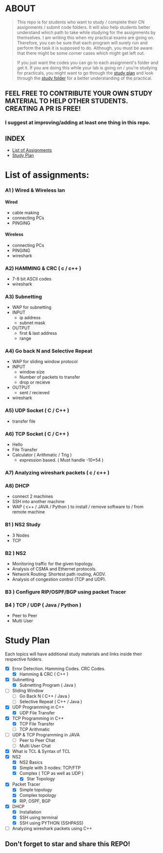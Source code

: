 # ABOUT
> This repo is for students who want to study / complete their CN assignments / submit code folders. It will also help students better understand which path to take while studying for the assignments by themselves. I am writing this when my practical exams are going on. Therefore, you can be sure that each program will surely run and perform the task it is supposed to do. Although, you must be aware that there might be some corner cases which might get left out.
    
> If you just want the codes you can go to each assignment's folder and get it.
> If you are doing this while your lab is going on / you're studying for practicals, you might want to go through the [study plan](#study-plan) and look through the [study folder](/study) for a better understanding of the practical.

## FEEL FREE TO CONTRIBUTE YOUR OWN STUDY MATERIAL TO HELP OTHER STUDENTS. CREATING A PR IS FREE!
### I suggest at improving/adding at least one thing in this repo. 

## INDEX
- [List of Assignments](#list-of-assignments)
- [Study Plan](#study-plan)


# List of assignments:

### A1 ) Wired & Wireless lan
#### Wired
- cable making
- connecting PCs
- PINGING
#### Wireless
- connecting PCs
- PINGING
- wireshark
    
### A2) HAMMING & CRC ( c / c++ )
- 7-8 bit ASCII codes
- wireshark

### A3) Subnetting
- WAP for subnetting
- INPUT
    - ip address
    - subnet mask
- OUTPUT
    - first & last address
    - range

### A4) Go back N and Selective Repeat
- WAP for sliding window protocol
- INPUT
    - window size
    - Number of packets to transfer
    - drop or recieve
- OUTPUT
    - sent / recieved
- wireshark

### A5) UDP Socket ( C / C++ )
- transfer file

### A6) TCP Socket ( C / C++ )
- Hello
- File Transfer
- Calculator ( Arithmatic / Trig )
    - expression based. ( Must handle  -10*54 )

### A7) Analyzing wireshark packets ( c / c++ )

### A8) DHCP
- connect 2 machines
- SSH into another machine
- WAP ( c++ / JAVA / Python ) to install / remove software to / from remote machine

### B1 ) NS2 Study
- 3 Nodes
- TCP

### B2 ) NS2 
- Monitoring traffic for the given topology.
- Analysis of CSMA and Ethernet protocols.
- Network Routing: Shortest path routing, AODV.
- Analysis of congestion control (TCP and UDP).

### B3 ) Configure RIP/OSPF/BGP using packet Tracer

### B4 ) TCP / UDP ( Java / Python )
- Peer to Peer 
- Multi User

# Study Plan
Each topics will have additional study materials and links inside their respective folders.

- [x] Error Detection. Hamming Codes. CRC Codes.
    - [x] Hamming & CRC ( C++ )
- [x] Subnetting
    - [x] Subnetting Program ( Java )
- [ ] Sliding Window
    - [ ] Go Back N ( C++ / Java )
    - [ ] Selective Repeat ( C++ / Java )
- [x] UDP Programming in C++ 
    - [x] UDP File Transfer
- [x] TCP Programming in C++
    - [x] TCP File Transfer
    - [ ] TCP Arithmatic
- [ ] UDP & TCP Programming in JAVA
    - [ ] Peer to Peer Chat
    - [ ] Multi User Chat
- [x] What is TCL & Syntax of TCL
- [x] NS2
    - [x] NS2 Basics
    - [x] Simple with 3 nodes: TCP/FTP
    - [x] Complex ( TCP as well as UDP )
        - [x] Star Topology
- [x] Packet Tracer
    - [x] Simple topology
    - [x] Complex topology
    - [x] RIP, OSPF, BGP
- [x] DHCP
    - [x] Installation
    - [x] SSH using terminal
    - [x] SSH using PYTHON (SSHPASS)
- [ ] Analyzing wireshark packets using C++

## Don't forget to star and share this REPO!
